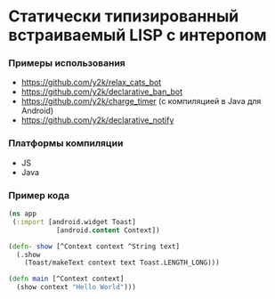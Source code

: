 # Статически типизированный встраиваемый LISP с интеропом

### Примеры использования

- https://github.com/y2k/relax_cats_bot
- https://github.com/y2k/declarative_ban_bot
- https://github.com/y2k/charge_timer (с компиляцией в Java для Android)
- https://github.com/y2k/declarative_notify

### Платформы компиляции

- JS
- Java

### Пример кода

```clojure
(ns app
 (:import [android.widget Toast]
 	        [android.content Context])

(defn- show [^Context context ^String text]
  (.show
    (Toast/makeText context text Toast.LENGTH_LONG)))

(defn main [^Context context]
  (show context "Hello World")))
```
